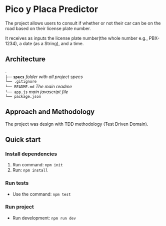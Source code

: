 
# Pico y Placa Predictor

The project allows users to consult if whether or not their car can be on the road based on their license plate number.

It receives as inputs the license plate number(the whole number e.g., PBX-1234), a date (as a String), and a time.
  
 
## Architecture
.  
`├──` **`specs`**   _folder with all project specs_  
`└── .gitignore`  
`└── README.md` _The main readme_  
`└── app.js` _main javascript file_  
`└── package.json`

## Approach and Methodology

The project was design with TDD methodology (Test Driven Domain).

## Quick start

### Install dependencies

 1. Run command: `npm init`
 2. Run: `npm install`

### Run tests

 - Use the command: `npm test`

 ### Run project

 - Run development: `npm run dev`
